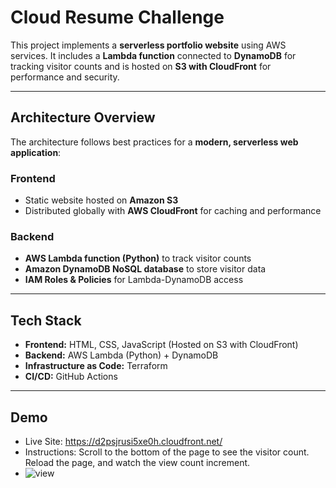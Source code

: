 # Cloud Resume Challenge

This project implements a **serverless portfolio website** using AWS services. It includes a **Lambda function** connected to **DynamoDB** for tracking visitor counts and is hosted on **S3 with CloudFront** for performance and security.

---

## Architecture Overview

The architecture follows best practices for a **modern, serverless web application**:

### **Frontend**
- Static website hosted on **Amazon S3**
- Distributed globally with **AWS CloudFront** for caching and performance

### **Backend**
- **AWS Lambda function (Python)** to track visitor counts
- **Amazon DynamoDB NoSQL database** to store visitor data
- **IAM Roles & Policies** for Lambda-DynamoDB access

---

## Tech Stack

- **Frontend:** HTML, CSS, JavaScript (Hosted on S3 with CloudFront)
- **Backend:** AWS Lambda (Python) + DynamoDB
- **Infrastructure as Code:** Terraform
- **CI/CD:** GitHub Actions
  
---

## Demo

- Live Site: https://d2psjrusi5xe0h.cloudfront.net/
- Instructions: Scroll to the bottom of the page to see the visitor count. Reload the page, and watch the view count increment.
- ![view](https://github.com/user-attachments/assets/8e742ae7-95bd-4201-ba7c-b40687a083b8)

